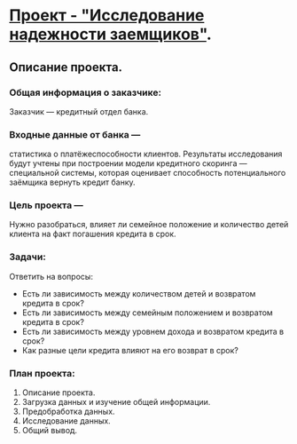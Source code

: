 # [Проект - "Исследование надежности заемщиков"](https://github.com/usr036943/yandex_practicum_projects/blob/main/1.%20Исследование%20надёжности%20заёмщиков/1.%20Исследование%20надёжности%20заёмщиков.ipynb).
## Описание проекта.
### Общая информация о заказчике: 
Заказчик — кредитный отдел банка.

### Входные данные от банка — 
статистика о платёжеспособности клиентов. Результаты исследования будут учтены при построении модели кредитного скоринга — специальной системы, которая оценивает способность потенциального заёмщика вернуть кредит банку.

### Цель проекта —
Нужно разобраться, влияет ли семейное положение и количество детей клиента на факт погашения кредита в срок.

### Задачи: 

Ответить на вопросы:

- Есть ли зависимость между количеством детей и возвратом кредита в срок?
- Есть ли зависимость между семейным положением и возвратом кредита в срок?
- Есть ли зависимость между уровнем дохода и возвратом кредита в срок?
- Как разные цели кредита влияют на его возврат в срок?

### План проекта:

1. Описание проекта.
2. Загрузка данных и изучение общей информации.
3. Предобработка данных.
4. Исследование данных.
5. Общий вывод.
